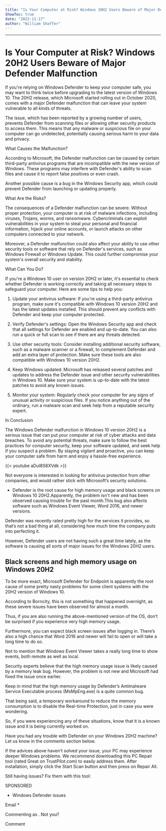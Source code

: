 ```yaml
---
title: "Is Your Computer at Risk? Windows 20H2 Users Beware of Major Defender Malfunction"
ShowToc: true 
date: "2022-11-17"
author: "William Shaffer"
---
```

*****
# Is Your Computer at Risk? Windows 20H2 Users Beware of Major Defender Malfunction

If you're relying on Windows Defender to keep your computer safe, you may want to think twice before upgrading to the latest version of Windows 10. The 20H2 release, which Microsoft started rolling out in October 2020, comes with a major Defender malfunction that can leave your system vulnerable to all kinds of threats.

The issue, which has been reported by a growing number of users, prevents Defender from scanning files or allowing other security products to access them. This means that any malware or suspicious file on your computer can go undetected, potentially causing serious harm to your data and privacy.

What Causes the Malfunction?

According to Microsoft, the Defender malfunction can be caused by certain third-party antivirus programs that are incompatible with the new version of Windows. These programs may interfere with Defender's ability to scan files and cause it to report false positives or even crash.

Another possible cause is a bug in the Windows Security app, which could prevent Defender from launching or updating properly.

What Are the Risks?

The consequences of a Defender malfunction can be severe. Without proper protection, your computer is at risk of malware infections, including viruses, Trojans, worms, and ransomware. Cybercriminals can exploit vulnerabilities in your system to steal your personal and financial information, hijack your online accounts, or launch attacks on other computers connected to your network.

Moreover, a Defender malfunction could also affect your ability to use other security tools or software that rely on Defender's services, such as Windows Firewall or Windows Update. This could further compromise your system's overall security and stability.

What Can You Do?

If you're a Windows 10 user on version 20H2 or later, it's essential to check whether Defender is working correctly and taking all necessary steps to safeguard your computer. Here are some tips to help you:

1. Update your antivirus software: If you're using a third-party antivirus program, make sure it's compatible with Windows 10 version 20H2 and has the latest updates installed. This should prevent any conflicts with Defender and keep your computer protected.

2. Verify Defender's settings: Open the Windows Security app and check that all settings for Defender are enabled and up-to-date. You can also run a quick or full scan to see if there are any threats detected.

3. Use other security tools: Consider installing additional security software, such as a malware scanner or a firewall, to complement Defender and add an extra layer of protection. Make sure these tools are also compatible with Windows 10 version 20H2.

4. Keep Windows updated: Microsoft has released several patches and updates to address the Defender issue and other security vulnerabilities in Windows 10. Make sure your system is up-to-date with the latest patches to avoid any known issues.

5. Monitor your system: Regularly check your computer for any signs of unusual activity or suspicious files. If you notice anything out of the ordinary, run a malware scan and seek help from a reputable security expert.

In Conclusion

The Windows Defender malfunction in Windows 10 version 20H2 is a serious issue that can put your computer at risk of cyber attacks and data breaches. To avoid any potential threats, make sure to follow the best practices for computer security, keep your software updated, and seek help if you suspect a problem. By staying vigilant and proactive, you can keep your computer safe from harm and enjoy a hassle-free experience.

{{< youtube aDul8S6XVdk >}} 



Not everyone is interested in looking for antivirus protection from other companies, and would rather stick with Microsoft’s security solutions.
 
- Defender is the root cause for high memory usage and black screens on Windows 10 20H2.Apparently, the problem isn't new and has been observed causing trouble for the past month.This bug also affects software such as Windows Event Viewer, Word 2016, and newer versions.

 
Defender was recently rated pretty high for the services it provides, so that’s not a bad thing at all, considering how much time the company puts into perfecting it.
 
However, Defender users are not having such a great time lately, as the software is causing all sorts of major issues for the Windows 20H2 users.
 
## Black screens and high memory usage on Windows 20H2
 
To be more exact, Microsoft Defender for Endpoint is apparently the root cause of some pretty nasty problems for some client systems with the 20H2 version of Windows 10. 
 
According to Borncity, this is not something that happened overnight, as these severe issues have been observed for almost a month.
 
Thus, if you are also running the above-mentioned version of the OS, don’t be surprised if you experience very high memory usage.
 
Furthermore, you can expect black screen issues after logging in. There’s also a high chance that Word 2016 and newer will fail to open or will take a long time to do so.
 
Not to mention that Windows Event Viewer takes a really long time to show events, both remote as well as local.
 
Security experts believe that the high memory usage issue is likely caused by a memory leak bug. However, the problem is not new and Microsoft had fixed the issue once earlier.
 
Keep in mind that the high memory usage by Defender’s Antimalware Service Executable process (MsMpEng.exe) is a quite common bug.
 
That being said, a temporary workaround to reduce the memory consumption is to disable the Real-time Protection, just in case you were wondering.
 
So, if you were experiencing any of these situations, know that it is a known issue and it is being currently worked on.
 
Have you had any trouble with Defender on your Windows 20H2 machine? Let us know in the comments section below.
 

 
If the advices above haven't solved your issue, your PC may experience deeper Windows problems. We recommend downloading this PC Repair tool (rated Great on TrustPilot.com) to easily address them. After installation, simply click the Start Scan button and then press on Repair All.
 
Still having issues? Fix them with this tool:
 
SPONSORED
 
- Windows Defender issues

 
Email * 
 

Commenting as .
Not you?

 
Comment 





